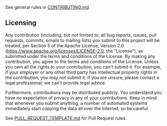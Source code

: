 See general rules in [CONTRIBUTING.md](CONTRIBUTING.md).

## Licensing

Any contribution (including, but not limited to, all bug reports, issues, pull requests, commits, emails to mailing lists) you submit to this project will be treated, per Section 5 of the Apache License, Version 2.0 (https://www.apache.org/licenses/LICENSE-2.0, the "License"), as submitted under the terms and conditions of the License. By making any contribution, you agree to the terms and conditions of the License. Unless you own all the rights to your contribution, you can't submit it. For example, if your employer or any other third party has intellectual property rights in the contribution, you may not submit it. If you are unsure, please contact a legal professional; we can't provide legal advice.

Furthermore, contributions may be distributed publicly. You understand you have no expectation of privacy in any of your contributions. Keep in mind that whenever you submit anything, a number of automated systems immediately start copying the data all over the Internet, so be careful.

See [PULL_REQUEST_TEMPLATE.md](PULL_REQUEST_TEMPLATE.md) for Pull Request rules.
